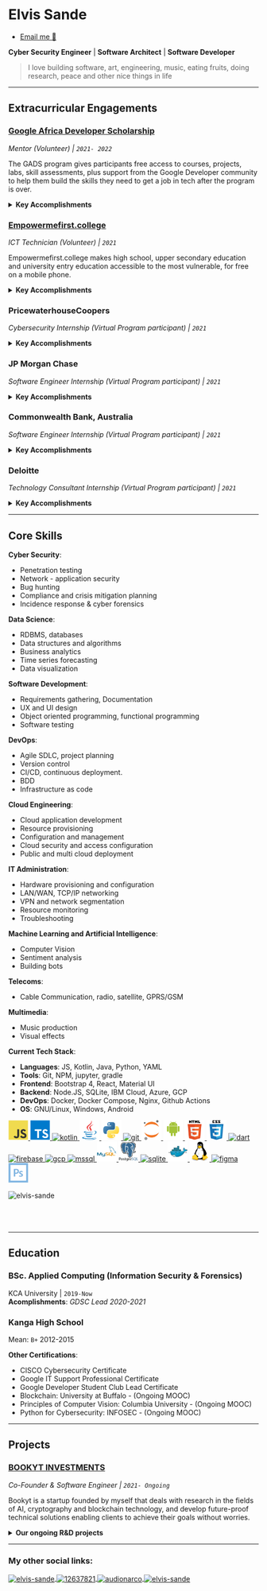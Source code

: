 <!-- RESUME in Markdown -->

# Elvis Sande

* [Email me 📩](mailto:elvischris00@hotmail.com)

**Cyber Security Engineer** | **Software Architect** | **Software Developer**
> I love building software, art, engineering, music, eating fruits, doing research, peace and other nice things in life

---

## Extracurricular Engagements

### [Google Africa Developer Scholarship](https://www.pluralsight.com/partners/google/africa/gads-2021)

*Mentor (Volunteer) | `2021- 2022`*

The GADS program gives participants free access to courses, projects, labs, skill assessments, plus support from the Google Developer community to help them build the skills they need to get a job in tech after the program is over.

<details>
<summary><b>Key Accomplishments</b></summary>

* I clarified programming concepts mentees did not fully understand when learning android development and
enabled them achieve their learning targets and get scholarships for Android developer certification
* I identified learning areas of improvement and gave feedback to the learning community, and shared additional
learning resources to learners

</details>

### [Empowermefirst.college](https://empowermefirst.college/)

*ICT Technician (Volunteer) | `2021`*

Empowermefirst.college makes high school, upper secondary education and university entry education accessible to the most vulnerable, for free on a mobile phone.

<details>
  <summary><b>Key Accomplishments</b></summary>

* I secured internal communication channels from attack by scammers and hackers
* I assisted in developing a training guide for non-ICT volunteers and staff on basic cyber security best practices
* I assisted in migrating the previous Learning Management System from a demo LMS to Moodle to ease the task of coursework creation and assignment grading for tutors
* I created a user manual for the new LMS

</details>

### PricewaterhouseCoopers

*Cybersecurity Internship (Virtual Program participant) | `2021`*

<details>
  <summary><b>Key Accomplishments</b></summary>

* I performed information risk impact assessment and information risk management analysis for a client’s
business and proposed cyber security solutions the client had not implemented that would make their network more resilient, and slow down/stop a cyberattack targeting their IOT devices

</details>

### JP Morgan Chase

*Software Engineer Internship (Virtual Program participant) | `2021`*

<details>
  <summary><b>Key Accomplishments</b></summary>

* I fixed a broken data-feed script and designed a web application that displayed data from the server application as a live graph
* I added a live chart to a trader’s dashboard which displayed data in a clear and visually appealing way
allowing traders to better identify under and overvalued stocks
* I learned how to create software patch files

</details>

### Commonwealth Bank, Australia

*Software Engineer Internship (Virtual Program participant) | `2021`*

<details>
  <summary><b>Key Accomplishments</b></summary>

* I used UX design principles to identify poor UX in a client’s e-commerce website and an internal app,
designed wireframes and implemented the solution, improving user experience for the software clients
* I used simple data analytics techniques on the client’s sales and client data to provide her with business
recommendations to improve sales thus increasing profit
* I analyzed an email phishing trojan document

</details>

### Deloitte

*Technology Consultant Internship (Virtual Program participant) | `2021`*

<details>
  <summary><b>Key Accomplishments</b></summary>

* I helped advise and guide a client in their market scan, evaluation and selection for a new financial accounting
management solution
* I did cloud feasibility and cloud readiness assessments for a large university that wanted to optimize and
improve their services
* I migrated the university's applications to the cloud and improved their outdated IT assets which were unreliable

</details>

---

## Core Skills

**Cyber Security**:

* Penetration testing
* Network - application security
* Bug hunting
* Compliance and crisis mitigation planning
* Incidence response & cyber forensics

**Data Science**:

* RDBMS, databases
* Data structures and algorithms
* Business analytics
* Time series forecasting
* Data visualization

**Software Development**:

* Requirements gathering, Documentation
* UX and UI design
* Object oriented programming, functional programming
* Software testing

**DevOps**:

* Agile SDLC, project planning
* Version control
* CI/CD, continuous deployment.
* BDD
* Infrastructure as code

**Cloud Engineering**:

* Cloud application development
* Resource provisioning
* Configuration and management
* Cloud security and access configuration
* Public and multi cloud deployment

**IT Administration**:

* Hardware provisioning and configuration
* LAN/WAN, TCP/IP networking
* VPN and network segmentation
* Resource monitoring
* Troubleshooting

**Machine Learning and Artificial Intelligence**:

* Computer Vision
* Sentiment analysis
* Building bots

**Telecoms**:

* Cable Communication, radio, satellite, GPRS/GSM

**Multimedia**:

* Music production
* Visual effects

**Current Tech Stack**:

* **Languages**: JS, Kotlin, Java, Python, YAML
* **Tools**: Git, NPM, jupyter, gradle
* **Frontend**: Bootstrap 4, React, Material UI
* **Backend**: Node.JS, SQLite, IBM Cloud, Azure, GCP
* **DevOps**: Docker, Docker Compose, Nginx, Github Actions
* **OS**: GNU/Linux, Windows, Android

<p align="left"> 
<a href="https://developer.mozilla.org/en-US/docs/Web/JavaScript" target="_blank"> 
<img src="https://raw.githubusercontent.com/devicons/devicon/master/icons/javascript/javascript-original.svg" alt="javascript" width="40" height="40"/> 
</a> 
<a href="https://www.typescriptlang.org/" target="_blank"> <img src="https://raw.githubusercontent.com/devicons/devicon/master/icons/typescript/typescript-original.svg" alt="typescript" width="40" height="40"/> 
</a> 
<a href="https://kotlinlang.org" target="_blank"> 
<img src="https://www.vectorlogo.zone/logos/kotlinlang/kotlinlang-icon.svg" alt="kotlin" width="40" height="40"/> </a> 
<a href="https://www.java.com/" target="_blank"> <img src="https://raw.githubusercontent.com/devicons/devicon/master/icons/java/java-original.svg" alt="java" width="40" height="40"/> 
</a>
<a href="https://www.python.org/" target="_blank"> <img src="https://raw.githubusercontent.com/devicons/devicon/master/icons/python/python-original.svg" alt="python" width="40" height="40"/>  
</a>
<a href="https://github.com/elvis-sande/" target="_blank"> 
<img src="https://www.vectorlogo.zone/logos/git-scm/git-scm-icon.svg" alt="git" width="40" height="40"/> 
</a> 
<a href="https://www.jupyter.org/" target="_blank"> <img src="https://raw.githubusercontent.com/devicons/devicon/master/icons/jupyter/jupyter-original.svg" alt="jupyter" width="40" height="40"/>  
</a>
<a href="https://developer.android.com" target="_blank"> <img src="https://raw.githubusercontent.com/devicons/devicon/master/icons/android/android-original-wordmark.svg" alt="android" width="40" height="40"/> 
</a> 
<a href="https://www.w3.org/html/" target="_blank"> 
<img src="https://raw.githubusercontent.com/devicons/devicon/master/icons/html5/html5-original-wordmark.svg" alt="html5" width="40" height="40"/> 
</a> 
<a href="https://www.w3schools.com/css/" target="_blank"> <img src="https://raw.githubusercontent.com/devicons/devicon/master/icons/css3/css3-original-wordmark.svg" alt="css3" width="40" height="40"/> 
</a> 
<a href="https://dart.dev" target="_blank"> 
<img src="https://www.vectorlogo.zone/logos/dartlang/dartlang-icon.svg" alt="dart" width="40" height="40"/> 
</a> 
<a href="https://firebase.google.com/" target="_blank"> <img src="https://www.vectorlogo.zone/logos/firebase/firebase-icon.svg" alt="firebase" width="40" height="40"/> </a> 
<a href="https://cloud.google.com" target="_blank"> 
<img src="https://www.vectorlogo.zone/logos/google_cloud/google_cloud-icon.svg" alt="gcp" width="40" height="40"/> </a> 
<a href="https://www.microsoft.com/en-us/sql-server" target="_blank"> 
<img src="https://www.svgrepo.com/show/303229/microsoft-sql-server-logo.svg" alt="mssql" width="40" height="40"/> 
</a> 
<a href="https://www.mysql.com/" target="_blank"> 
<img src="https://raw.githubusercontent.com/devicons/devicon/master/icons/mysql/mysql-original-wordmark.svg" alt="mysql" width="40" height="40"/> 
</a> 
<a href="https://www.postgresql.org" target="_blank"> 
<img src="https://raw.githubusercontent.com/devicons/devicon/master/icons/postgresql/postgresql-original-wordmark.svg" alt="postgresql" width="40" height="40"/> 
</a> 
<a href="https://www.sqlite.org/" target="_blank"> 
<img src="https://www.vectorlogo.zone/logos/sqlite/sqlite-icon.svg" alt="sqlite" width="40" height="40"/> 
</a> 
<a href="https://www.docker.com/" target="_blank"> <img src="https://raw.githubusercontent.com/devicons/devicon/master/icons/docker/docker-original.svg" alt="docker" width="40" height="40"/>  
</a>
<a href="https://www.linux.org/" target="_blank"> 
<img src="https://raw.githubusercontent.com/devicons/devicon/master/icons/linux/linux-original.svg" alt="linux" width="40" height="40"/> 
</a> 
<a href="https://www.figma.com/" target="_blank"> 
<img src="https://www.vectorlogo.zone/logos/figma/figma-icon.svg" alt="figma" width="40" height="40"/> 
</a> 
<a href="https://www.photoshop.com/en" target="_blank"> <img src="https://raw.githubusercontent.com/devicons/devicon/master/icons/photoshop/photoshop-line.svg" alt="photoshop" width="40" height="40"/> 
</a>
</p>

<p>
<img align="left" src="https://github-readme-stats.vercel.app/api/top-langs?username=elvis-sande&show_icons=true&locale=en&layout=compact" alt="elvis-sande" />
</p>
<br> <br> <br> <br>

---

## Education

### BSc. Applied Computing (Information Security & Forensics)

KCA University | `2019-Now`\
**Acomplishments**: *GDSC Lead 2020-2021*

### Kanga High School

Mean: `B+` 2012-2015

**Other Certifications**:
* CISCO Cybersecurity Certificate
* Google IT Support Professional Certificate
* Google Developer Student Club Lead Certificate
* Blockchain: University at Buffalo - (Ongoing MOOC)
* Principles of Computer Vision: Columbia University - (Ongoing MOOC)
* Python for Cybersecurity: INFOSEC - (Ongoing MOOC)

---

## Projects

### [BOOKYT INVESTMENTS](https://github.com/Bookyt)

*Co-Founder & Software Engineer | `2021- Ongoing`*

Bookyt is a startup founded by myself that deals with research in the fields of AI, cryptography and blockchain technology, and develop future-proof technical solutions enabling clients to achieve their goals without worries. 

<details>
  <summary><b>Our ongoing R&D projects</b></summary>

* We are conducting research in developing a new, fast, cheap and efficient blockchain by using principles of blockchain to convert SQL databases into encrypted, tamper-proof ledgers
* We are developing a cryptocurrency exchange mobile application as a POC for the SQL blockchain (kind of like an online bank) to enable anyone mint their own fungible or non-fungible tokens by depositing money into the exchange, transfer tokens from any location/account/user to any other location/user/account on earth, and destroy/withdraw tokens, all for free, or worst case very cheap
* We are developing a digital contracts mobile application on top of the SQL blockchain as a POC to enable clients create digital, secure contracts of any kind, like title deeds, agreements, and so on
* We are working on a generalized state-of-the-art computer-vision and object detection AI model to deploy on devices that can be used for corporate or private use in a variety of use cases
* We have other projects on solar and wind energy, and using robots and IOT devices for 'smart farming'

</details>

---
<h3 align="left">My other social links:</h3>
<p align="left">
<a href="https://codepen.io/elvis-sande" target="blank"><img align="center" src="https://raw.githubusercontent.com/rahuldkjain/github-profile-readme-generator/master/src/images/icons/Social/codepen.svg" alt="elvis-sande" height="30" width="40" />
</a>
<a href="https://stackoverflow.com/users/12637821" target="blank">
<img align="center" src="https://raw.githubusercontent.com/rahuldkjain/github-profile-readme-generator/master/src/images/icons/Social/stack-overflow.svg" alt="12637821" height="30" width="40" />
</a>
<a href="https://www.behance.net/audionarco" target="blank">
<img align="center" src="https://raw.githubusercontent.com/rahuldkjain/github-profile-readme-generator/master/src/images/icons/Social/behance.svg" alt="audionarco" height="30" width="40" />
</a>
<a href="https://www.leetcode.com/elvis-sande" target="blank"><img align="center" src="https://raw.githubusercontent.com/rahuldkjain/github-profile-readme-generator/master/src/images/icons/Social/leet-code.svg" alt="elvis-sande" height="30" width="40" /></a>

</p>
